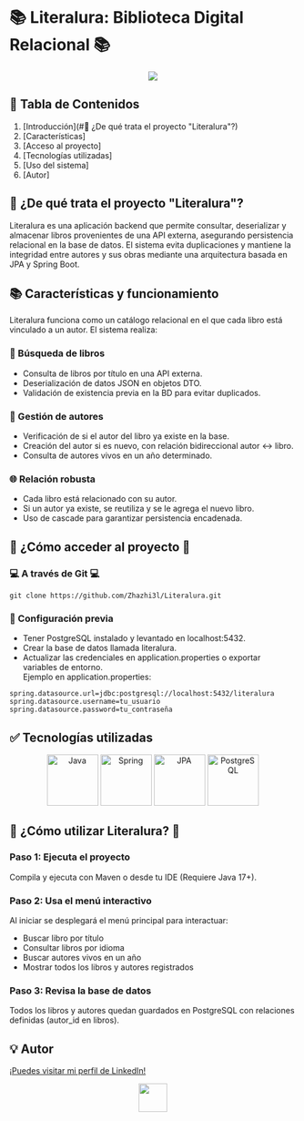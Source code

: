 # 📚 Literalura: Biblioteca Digital Relacional 📚 

<p align="center">
  <img src="https://img.shields.io/badge/ESTADO-En%20progreso-yellow">
</p>

## 📖 Tabla de Contenidos
1. [Introducción](#📌 ¿De qué trata el proyecto "Literalura"?)
2. [Características]
3. [Acceso al proyecto]
4. [Tecnologías utilizadas]
5. [Uso del sistema]
6. [Autor]

## 📌 ¿De qué trata el proyecto "Literalura"?

  Literalura es una aplicación backend que permite consultar, deserializar y almacenar libros provenientes de una API externa, asegurando persistencia relacional en la base de datos. El sistema evita duplicaciones y mantiene la integridad entre autores y sus obras mediante una arquitectura basada en JPA y Spring Boot.

## 📚 Características y funcionamiento 

Literalura funciona como un catálogo relacional en el que cada libro está vinculado a un autor. El sistema realiza:

### 🔎 Búsqueda de libros
- Consulta de libros por título en una API externa.
- Deserialización de datos JSON en objetos DTO.
- Validación de existencia previa en la BD para evitar duplicados.
### 👤 Gestión de autores
- Verificación de si el autor del libro ya existe en la base.
- Creación del autor si es nuevo, con relación bidireccional autor ↔ libro.
- Consulta de autores vivos en un año determinado.
### 🌐 Relación robusta
- Cada libro está relacionado con su autor.
- Si un autor ya existe, se reutiliza y se le agrega el nuevo libro.
- Uso de cascade para garantizar persistencia encadenada.

## 📁 ¿Cómo acceder al proyecto 📂</h2>
### 💻 A través de Git 💻</h3>

```
git clone https://github.com/Zhazhi3l/Literalura.git
```

### 🔧 Configuración previa
- Tener PostgreSQL instalado y levantado en localhost:5432.
- Crear la base de datos llamada literalura.
- Actualizar las credenciales en application.properties o exportar variables de entorno.
<br>Ejemplo en application.properties:
```
spring.datasource.url=jdbc:postgresql://localhost:5432/literalura
spring.datasource.username=tu_usuario
spring.datasource.password=tu_contraseña
```

## ✅ Tecnologías utilizadas 
<p align="center">
  <img src="https://www.logo.wine/a/logo/Java_(programming_language)/Java_(programming_language)-Logo.wine.svg" alt="Java" height="90"/>
  <img src="https://www.logo.wine/a/logo/Spring_Framework/Spring_Framework-Logo.wine.svg" alt="Spring" height="90"/>
  <img src="https://www.svgrepo.com/show/500908/jpa.svg" alt="JPA" height="90"/>
  <img src="https://www.logo.wine/a/logo/PostgreSQL/PostgreSQL-Logo.wine.svg" alt="PostgreSQL" height="90"/>
</p>

## 🔨 ¿Cómo utilizar Literalura? 🔨 
### Paso 1: Ejecuta el proyecto
Compila y ejecuta con Maven o desde tu IDE (Requiere Java 17+).

### Paso 2: Usa el menú interactivo
Al iniciar se desplegará el menú principal para interactuar:
- Buscar libro por título
- Consultar libros por idioma
- Buscar autores vivos en un año
- Mostrar todos los libros y autores registrados
### Paso 3: Revisa la base de datos
Todos los libros y autores quedan guardados en PostgreSQL con relaciones definidas (autor_id en libros).

## 💡 Autor 
[¡Puedes visitar mi perfil de LinkedIn!](https://www.linkedin.com/in/hazzav/)
<p align="center">
  <img src="https://upload.wikimedia.org/wikipedia/commons/c/ca/LinkedIn_logo_initials.png" width="50">
</p>
